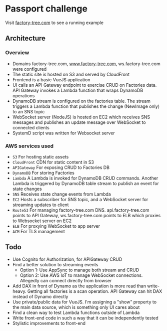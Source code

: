 # Passport challenge

Visit [factory-tree.com](https://factory-tree.com) to see a running example

## Architecture

### Overview

+ Domains factory-tree.com, www.factory-tree.com, ws.factory-tree.com were configured
+ The static site is hosted on S3 and served by CloudFront
+ Frontend is a basic VueJS application
+ UI calls an API Gateway endpoint to exercise CRUD on Factories data. API Gateway invokes a Lambda function that wraps DynamoDB operations
+ DynamoDB stream is configured on the factories table. The stream triggers a Lambda function that publishes the change (NewImage only) to an SNS topic
+ WebSocket server (NodeJS) is hosted on EC2 which receives SNS messages and publishes an update message over WebSocket to connected clients
+ SystemD script was written for Websocket server

### AWS services used

+ `S3` For hosting static assets
+ `CloudFront` CDN for static content in S3
+ `APIGateway` For exposing CRUD to Factories DB
+ `DynamoDB` For storing Factories
+ `Lambda` A Lambda is invoked for DynamoDB CRUD commands. Another Lambda is triggered by DynamoDB table stream to publish an event for state changes
+ `SNS` Receives state change events from Lambda
+ `EC2` Hosts a subscriber for SNS topic, and a WebSocket server for streaming updates to client
+ `Route53` For managing factory-tree.com DNS. api.factory-tree.com points to API Gateway, ws.factory-tree.com points to ELB which proxies to Websocket server on EC2
+ `ELB` For proxying WebSocket to app server
+ `ACM` For TLS management


## Todo

+ Use Cognito for Authorization, for APIGateway CRUD
+ Find a better solution to streaming events
  * Option 1: Use AppSync to manage both stream and CRUD
  * Option 2: Use AWS IoT to manage WebSocket connections. Allegedly can connect directly from browser
+ Add DAX in front of Dynamo as the application is more read than write-heavy. Getting all factories is a scan operation. API Gateway can hit DAX instead of Dynamo directly
+ Use private/public data for VueJS. I'm assigning a "show" property to the main data source, which is something only UI cares about
+ Find a clean way to test Lambda functions outside of Lambda
+ Write front-end code in such a way that it can be independently tested
+ Stylistic improvements to front-end


